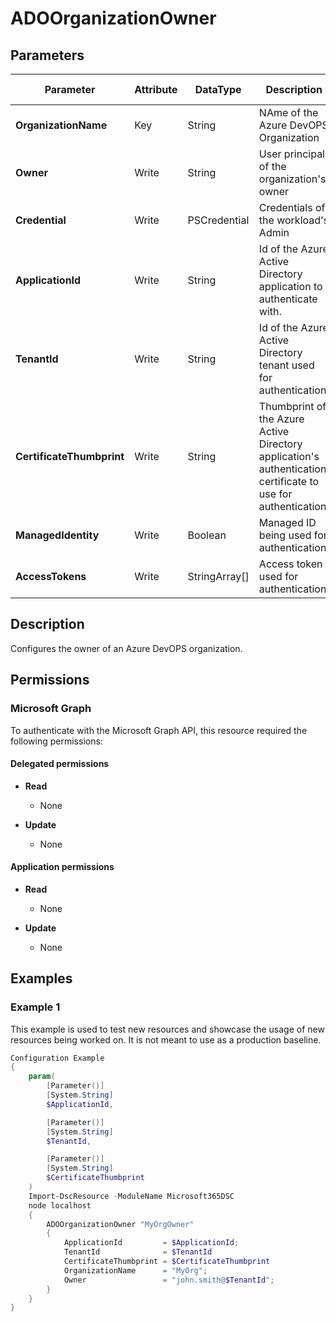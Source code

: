 ﻿# ADOOrganizationOwner

## Parameters

| Parameter | Attribute | DataType | Description | Allowed Values |
| --- | --- | --- | --- | --- |
| **OrganizationName** | Key | String | NAme of the Azure DevOPS Organization | |
| **Owner** | Write | String | User principal of the organization's owner | |
| **Credential** | Write | PSCredential | Credentials of the workload's Admin | |
| **ApplicationId** | Write | String | Id of the Azure Active Directory application to authenticate with. | |
| **TenantId** | Write | String | Id of the Azure Active Directory tenant used for authentication. | |
| **CertificateThumbprint** | Write | String | Thumbprint of the Azure Active Directory application's authentication certificate to use for authentication. | |
| **ManagedIdentity** | Write | Boolean | Managed ID being used for authentication. | |
| **AccessTokens** | Write | StringArray[] | Access token used for authentication. | |


## Description

Configures the owner of an Azure DevOPS organization.

## Permissions

### Microsoft Graph

To authenticate with the Microsoft Graph API, this resource required the following permissions:

#### Delegated permissions

- **Read**

    - None

- **Update**

    - None

#### Application permissions

- **Read**

    - None

- **Update**

    - None

## Examples

### Example 1

This example is used to test new resources and showcase the usage of new resources being worked on.
It is not meant to use as a production baseline.

```powershell
Configuration Example
{
    param(
        [Parameter()]
        [System.String]
        $ApplicationId,

        [Parameter()]
        [System.String]
        $TenantId,

        [Parameter()]
        [System.String]
        $CertificateThumbprint
    )
    Import-DscResource -ModuleName Microsoft365DSC
    node localhost
    {
        ADOOrganizationOwner "MyOrgOwner"
        {
            ApplicationId         = $ApplicationId;
            TenantId              = $TenantId
            CertificateThumbprint = $CertificateThumbprint
            OrganizationName      = "MyOrg";
            Owner                 = "john.smith@$TenantId";
        }
    }
}
```

